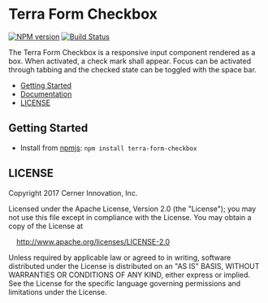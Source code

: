 # Terra Form Checkbox


[![NPM version](https://badgen.net/npm/v/terra-form-checkbox)](https://www.npmjs.org/package/terra-form-checkbox)
[![Build Status](https://badgen.net/travis/cerner/terra-core)](https://travis-ci.org/cerner/terra-core)

The Terra Form Checkbox is a responsive input component rendered as a box. When activated, a check mark shall appear. Focus can be activated through tabbing and the checked state can be toggled with the space bar.

- [Getting Started](#getting-started)
- [Documentation](https://github.com/cerner/terra-core/tree/master/packages/terra-form-checkbox/docs)
- [LICENSE](#license)

## Getting Started

- Install from [npmjs](https://www.npmjs.com): `npm install terra-form-checkbox`

## LICENSE

Copyright 2017 Cerner Innovation, Inc.

Licensed under the Apache License, Version 2.0 (the "License"); you may not use this file except in compliance with the License. You may obtain a copy of the License at

&nbsp;&nbsp;&nbsp;&nbsp;http://www.apache.org/licenses/LICENSE-2.0

Unless required by applicable law or agreed to in writing, software distributed under the License is distributed on an "AS IS" BASIS, WITHOUT WARRANTIES OR CONDITIONS OF ANY KIND, either express or implied. See the License for the specific language governing permissions and limitations under the License.
